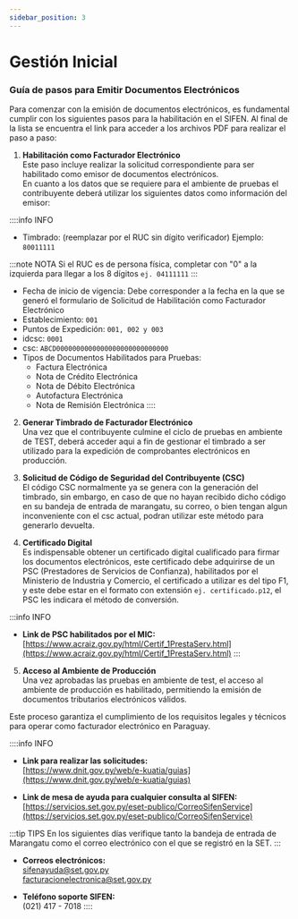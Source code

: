 ```yaml
---
sidebar_position: 3
---
```


# Gestión Inicial

### Guía de pasos para Emitir Documentos Electrónicos

<div style={{ fontSize: "18px", textAlign: "justify" }}>
Para comenzar con la emisión de documentos electrónicos, es fundamental cumplir con los siguientes pasos para la habilitación en el SIFEN. Al final de la lista se encuentra el link para acceder a los archivos PDF para realizar el paso a paso:


1. **Habilitación como Facturador Electrónico**  
Este paso incluye realizar la solicitud correspondiente para ser habilitado como emisor de documentos electrónicos.  
En cuanto a los datos que se requiere para el ambiente de pruebas el contribuyente deberá utilizar los siguientes datos como información del emisor: 

::::info INFO
- Timbrado: (reemplazar por el RUC sin dígito verificador) Ejemplo: `80011111`

:::note NOTA
Si el RUC es de persona física, completar con "0" a la izquierda para llegar a los 8 dígitos `ej. 04111111`
:::

- Fecha de inicio de vigencia: Debe corresponder a la fecha en la que se generó el formulario de Solicitud de Habilitación como Facturador Electrónico
- Establecimiento: `001`
- Puntos de Expedición: `001, 002 y 003`
- idcsc: `0001`
- csc: `ABCD0000000000000000000000000000`
- Tipos de Documentos Habilitados para Pruebas:
  - Factura Electrónica
  - Nota de Crédito Electrónica
  - Nota de Débito Electrónica
  - Autofactura Electrónica
  - Nota de Remisión Electrónica
::::



2. **Generar Timbrado de Facturador Electrónico**  
Una vez que el contribuyente culmine el ciclo de pruebas en ambiente de
TEST, deberá acceder aqui a fin de gestionar el timbrado a ser utilizado para la
expedición de comprobantes electrónicos en producción.

3. **Solicitud de Código de Seguridad del Contribuyente (CSC)**  
El código CSC normalmente ya se genera con la generación del timbrado, sin embargo, en caso de que no hayan recibido dicho código en su bandeja de entrada de marangatu, su correo, o bien tengan algun inconveniente con el csc actual, podran utilizar este método para generarlo devuelta.

4. **Certificado Digital**  
Es indispensable obtener un certificado digital cualificado para firmar los documentos electrónicos, este certificado debe adquirirse de un PSC (Prestadores de Servicios de Confianza), habilitados por el Ministerio de Industria y Comercio, el certificado a utilizar es del tipo F1, y este debe estar en el formato con extensión `ej. certificado.p12`, el PSC les indicara el método de conversión.
</div>

:::info INFO
- **Link de PSC habilitados por el MIC:**  
[https://www.acraiz.gov.py/html/Certif_1PrestaServ.html](https://www.acraiz.gov.py/html/Certif_1PrestaServ.html)
:::

<div style={{ fontSize: "18px", textAlign: "justify" }}>

5. **Acceso al Ambiente de Producción**  
Una vez aprobadas las pruebas en ambiente de test, el acceso al ambiente de producción es habilitado, permitiendo la emisión de documentos tributarios electrónicos válidos.


Este proceso garantiza el cumplimiento de los requisitos legales y técnicos para operar como facturador electrónico en Paraguay.
</div>

::::info INFO
- **Link para realizar las solicitudes:**  
  [https://www.dnit.gov.py/web/e-kuatia/guias](https://www.dnit.gov.py/web/e-kuatia/guias)

- **Link de mesa de ayuda para cualquier consulta al SIFEN:**  
  [https://servicios.set.gov.py/eset-publico/CorreoSifenService](https://servicios.set.gov.py/eset-publico/CorreoSifenService)

:::tip TIPS
En los siguientes días verifique  tanto la bandeja de entrada de Marangatu como el correo electrónico con el que se registró en la SET.
:::

- **Correos electrónicos:**  
sifenayuda@set.gov.py  
facturacionelectronica@set.gov.py

- **Teléfono soporte SIFEN:**  
(021) 417 - 7018
::::
